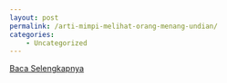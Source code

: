 ```yaml
---
layout: post
permalink: /arti-mimpi-melihat-orang-menang-undian/
categories:
    - Uncategorized
---
```


[Baca Selengkapnya](/05)